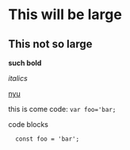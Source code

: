 # This will be large
## This not so large

__such bold__

_italics_

[nyu](http://www.nyu.edu)

this is come code: `var foo='bar;`

code blocks 
```
  const foo = 'bar';
```
